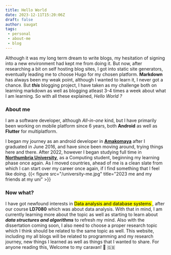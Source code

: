 ```yaml
---
title: Hello World
date: 2023-12-11T15:20:06Z
draft: false
author: saugat
tags: 
 - personal
 - about-me
 - blog
---
```


Although it was my long term dream to write blogs, my hesitation of signing into a new environment had kept me from doing it. But now, after researching a bit on self hosting blog sites, I got into static site generators, eventually leading me to choose Hugo for my chosen platform. **Markdown** has always been my weak point, although I wanted to learn it, I never got a chance. But ***this*** blogging project, I have taken as my challenge both on learning markdown as well as blogging atleast 3-4 times a week about what I am learning. So with all these explained, _Hello World ?_

### About me
I am a software developer, although *All-in-one* kind, but I have primarily been working on mobile platform since 6 years, both **Android** as well as **Flutter** for multiplatform. 

I began my journey as an android developer in [**Amakomaya**](https://amakomaya.com/about-us/) after I graduated in June 2016, and have since been moving around, trying things here and there. After 2022, however I began studying full time in [**Northumbria University**](https://www.northumbria.ac.uk), as a Computing student, beginning my learning phase once again. As I moved countries, ahead of me is a clean slate from which I can start over my career once again, if I find something that I feel like doing.
{{< figure src="/university-me.jpg" title="2023 me and my friends at my uni" >}}

### Now what?
I have got newfound interests in <mark> Data analysis and database systems </mark>, after our course **LD7080** which was about data analysis. With that in mind, I am currently learning more about the topic as well as starting to learn about ***data structures and algorithms*** to refresh my mind. Also with the dissertation coming soon, I also need to choose a proper research topic which I think should be related to the same topic as well. 
This website, including my all blogs will be related to programming and my research journey, new things I learned as well as things that I wanted to share. For anyone reading this, Welcome to my caravan! :pray: :uk:
